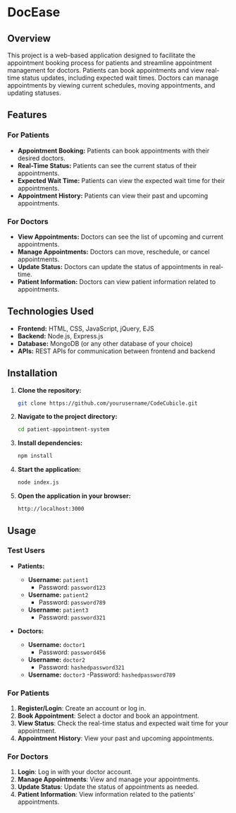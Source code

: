 # DocEase

## Overview
This project is a web-based application designed to facilitate the appointment booking process for patients and streamline appointment management for doctors. Patients can book appointments and view real-time status updates, including expected wait times. Doctors can manage appointments by viewing current schedules, moving appointments, and updating statuses.

## Features

### For Patients
- **Appointment Booking:** Patients can book appointments with their desired doctors.
- **Real-Time Status:** Patients can see the current status of their appointments.
- **Expected Wait Time:** Patients can view the expected wait time for their appointments.
- **Appointment History:** Patients can view their past and upcoming appointments.

### For Doctors
- **View Appointments:** Doctors can see the list of upcoming and current appointments.
- **Manage Appointments:** Doctors can move, reschedule, or cancel appointments.
- **Update Status:** Doctors can update the status of appointments in real-time.
- **Patient Information:** Doctors can view patient information related to appointments.

## Technologies Used
- **Frontend:** HTML, CSS, JavaScript, jQuery, EJS
- **Backend:** Node.js, Express.js
- **Database:** MongoDB (or any other database of your choice)
- **APIs:** REST APIs for communication between frontend and backend

## Installation

1. **Clone the repository:**
   ```sh
   git clone https://github.com/yourusername/CodeCubicle.git
   ```

2. **Navigate to the project directory:**
   ```sh
   cd patient-appointment-system
   ```

3. **Install dependencies:**
   ```sh
   npm install
   ```


4. **Start the application:**
   ```sh
   node index.js
   ```

5. **Open the application in your browser:**
   ```
   http://localhost:3000
   ```

## Usage
### Test Users
- **Patients:**
  - **Username:** `patient1`
    - Password: `password123`
  - **Username:** `patient2`
    - Password: `password789`
  - **Username:** `patient3`
    - Password: `password321`    

- **Doctors:**
  - **Username:** `doctor1`
    - Password: `password456`
  - **Username:** `doctor2`
    - Password: `hashedpassword321`
  - **Username:** `doctor3`
    -Password: `hashedpassword789` 


### For Patients
1. **Register/Login**: Create an account or log in.
2. **Book Appointment**: Select a doctor and book an appointment.
3. **View Status**: Check the real-time status and expected wait time for your appointment.
4. **Appointment History**: View your past and upcoming appointments.

### For Doctors
1. **Login**: Log in with your doctor account.
2. **Manage Appointments**: View and manage your appointments.
3. **Update Status**: Update the status of appointments as needed.
4. **Patient Information**: View information related to the patients' appointments.



